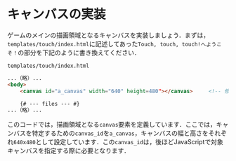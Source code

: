 # キャンバスの実装

ゲームのメインの描画領域となるキャンバスを実装しましょう．まずは，`templates/touch/index.html`に記述してあった`Touch, touch, touch!へようこそ！`の部分を下記のように書き換えてください．

`templates/touch/index.html`
```html
...（略）...
<body>
    <canvas id="a_canvas" width="640" height=480"></canvas>     <!-- 修正 -->

    {# --- files --- #}
...（略）...
```

このコードでは，描画領域となる`canvas`要素を定義しています．ここでは，キャンバスを特定するための`canvas_id`を`a_canvas`，キャンバスの幅と高さをそれぞれ`640x480`として設定しています．この`canvas_id`は，後ほどJavaScriptで対象キャンバスを指定する際に必要となります．
